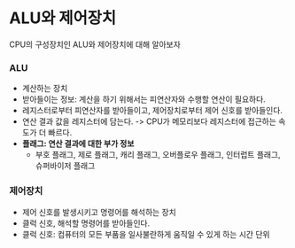 # ALU와 제어장치

CPU의 구성장치인 ALU와 제어장치에 대해 알아보자

### ALU
- 계산하는 장치
- 받아들이는 정보: 계산을 하기 위해서는 피연산자와 수행할 연산이 필요하다.
- 레지스터로부터 피연산자를 받아들이고, 제어장치로부터 제어 신호를 받아들인다.
- 연산 결과 값을 레지스터에 담는다. -> CPU가 메모리보다 레지스터에 접근하는 속도가 더 빠르다.
- **플래그: 연산 결과에 대한 부가 정보**
  - 부호 플래그, 제로 플래그, 캐리 플래그, 오버플로우 플래그, 인터럽트 플래그, 슈퍼바이저 플래그

### 제어장치
- 제어 신호를 발생시키고 명령어를 해석하는 장치
- 클럭 신호, 해석할 명령어를 받아들인다.
- 클럭 신호: 컴퓨터의 모든 부품을 일사불란하게 움직일 수 있게 하는 시간 단위

